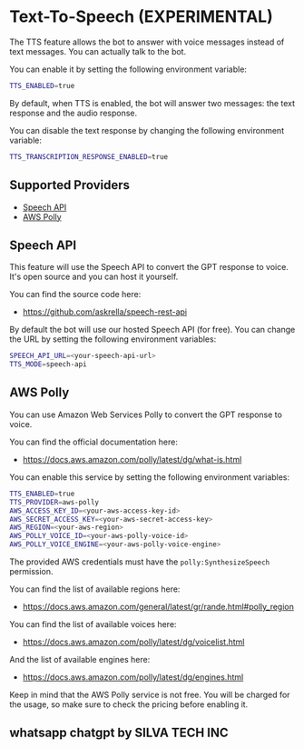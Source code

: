 # Text-To-Speech (EXPERIMENTAL)

The TTS feature allows the bot to answer with voice messages instead of text messages. You can actually talk to the bot.

You can enable it by setting the following environment variable:

```bash
TTS_ENABLED=true
```

By default, when TTS is enabled, the bot will answer two messages: the text response and the audio response.

You can disable the text response by changing the following environment variable:

```bash
TTS_TRANSCRIPTION_RESPONSE_ENABLED=true
```

## Supported Providers

-   [Speech API](#speech-api)
-   [AWS Polly](#aws-polly)

## Speech API

This feature will use the Speech API to convert the GPT response to voice. It's open source and you can host it yourself.

You can find the source code here:

-   https://github.com/askrella/speech-rest-api

By default the bot will use our hosted Speech API (for free). You can change the URL by setting the following environment variables:

```bash
SPEECH_API_URL=<your-speech-api-url>
TTS_MODE=speech-api
```

## AWS Polly

You can use Amazon Web Services Polly to convert the GPT response to voice.

You can find the official documentation here:

-   https://docs.aws.amazon.com/polly/latest/dg/what-is.html

You can enable this service by setting the following environment variables:

```bash
TTS_ENABLED=true
TTS_PROVIDER=aws-polly
AWS_ACCESS_KEY_ID=<your-aws-access-key-id>
AWS_SECRET_ACCESS_KEY=<your-aws-secret-access-key>
AWS_REGION=<your-aws-region>
AWS_POLLY_VOICE_ID=<your-aws-polly-voice-id>
AWS_POLLY_VOICE_ENGINE=<your-aws-polly-voice-engine>
```

The provided AWS credentials must have the `polly:SynthesizeSpeech` permission.

You can find the list of available regions here:

-   https://docs.aws.amazon.com/general/latest/gr/rande.html#polly_region

You can find the list of available voices here:

-   https://docs.aws.amazon.com/polly/latest/dg/voicelist.html

And the list of available engines here:

-   https://docs.aws.amazon.com/polly/latest/dg/engines.html

Keep in mind that the AWS Polly service is not free. You will be charged for the usage, so make sure to check the pricing before enabling it.

## whatsapp chatgpt by SILVA TECH INC
